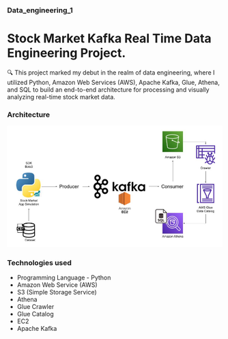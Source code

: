 ### Data_engineering_1
# Stock Market Kafka Real Time Data Engineering Project.

🔍 This project marked my debut in the realm of data engineering, where I utilized Python, Amazon Web Services (AWS), Apache Kafka, Glue, Athena, and SQL to build an end-to-end architecture for processing and visually analyzing real-time stock market data.

### Architecture
![](architecture.jpg)

### Technologies used 
* Programming Language - Python
* Amazon Web Service (AWS)
* S3 (Simple Storage Service)
* Athena
* Glue Crawler
* Glue Catalog
* EC2
* Apache Kafka

